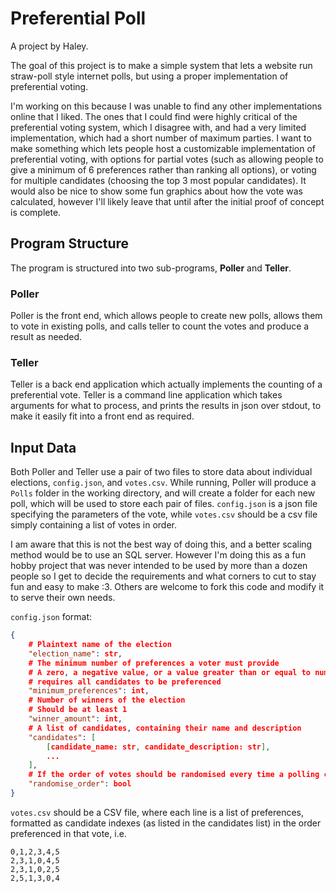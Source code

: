 # Preferential Poll

A project by Haley.

The goal of this project is to make a simple system that lets a website run straw-poll style internet polls, but using a proper implementation of preferential voting.

I'm working on this because I was unable to find any other implementations online that I liked. The ones that I could find were highly critical of the preferential voting system, which I disagree with, and had a very limited implementation, which had a short number of maximum parties. I want to make something which lets people host a customizable implementation of preferential voting, with options for partial votes (such as allowing people to give a minimum of 6 preferences rather than ranking all options), or voting for multiple candidates (choosing the top 3 most popular candidates). It would also be nice to show some fun graphics about how the vote was calculated, however I'll likely leave that until after the initial proof of concept is complete.

## Program Structure

The program is structured into two sub-programs, **Poller** and **Teller**.

### Poller

Poller is the front end, which allows people to create new polls, allows them to vote in existing polls, and calls teller to count the votes and produce a result as needed.

### Teller

Teller is a back end application which actually implements the counting of a preferential vote. Teller is a command line application which takes arguments for what to process, and prints the results in json over stdout, to make it easily fit into a front end as required.

## Input Data

Both Poller and Teller use a pair of two files to store data about individual elections, `config.json`, and `votes.csv`. While running, Poller will produce a `Polls` folder in the working directory, and will create a folder for each new poll, which will be used to store each pair of files. `config.json` is a json file specifying the parameters of the vote, while `votes.csv` should be a csv file simply containing a list of votes in order.

I am aware that this is not the best way of doing this, and a better scaling method would be to use an SQL server. However I'm doing this as a fun hobby project that was never intended to be used by more than a dozen people so I get to decide the requirements and what corners to cut to stay fun and easy to make :3. Others are welcome to fork this code and modify it to serve their own needs.

`config.json` format:

```JSON
{
    # Plaintext name of the election
    "election_name": str,
    # The minimum number of preferences a voter must provide
    # A zero, a negative value, or a value greater than or equal to number of candidates
    # requires all candidates to be preferenced
    "minimum_preferences": int,
    # Number of winners of the election
    # Should be at least 1
    "winner_amount": int,
    # A list of candidates, containing their name and description
    "candidates": [
        [candidate_name: str, candidate_description: str],
        ...
    ],
    # If the order of votes should be randomised every time a polling card is displayed
    "randomise_order": bool
}
```

`votes.csv` should be a CSV file, where each line is a list of preferences, formatted as candidate indexes (as listed in the candidates list) in the order preferenced in that vote, i.e.

```CSV
0,1,2,3,4,5
2,3,1,0,4,5
2,3,1,0,2,5
2,5,1,3,0,4
```
